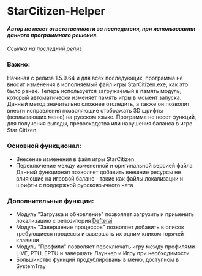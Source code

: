 # StarCitizen-Helper

#### *Автор не несет ответственности за последствия, при использовании данного программного решения.*
*Ссылка на [последний релиз](https://github.com/Shin0by/StarCitizen-Helper/releases/latest)*

### Важно:
Начиная с релиза 1.5.9.64 и для всех последующих, программа не вносит изменения в исполняемый файл игры StarCitizen.exe, как это было ранее. Теперь используется загружаемый в память модуль, который автоматически изменяет память игры в момент запуска. Данный метод значительно сложнее отследить, а также он позволит внести исправления позволяющие отображать 3D шрифты (всплывающих меню) на русском языке.
Программа не несет функций, для получения выгоды, превосходства или нарушения баланса в игре Star Citizen.

### Основной функционал:
  * Внесение изменения в файл игры StarCitizen
  * Переключение между измененной и оригинальной версией файла
Данный функционал позволяет добавить внешние ресурсы не влияющие на игровой баланс - такие как файлы локализации и шрифты с поддержкой русскоязычного чата

### Дополнительные функции:
  * Модуль "Загрузка и обновление" позволяет загрузить и применить локализацию с репозитория [Defterai]( https://github.com/defterai/StarCitizenModding)
  * Модуль "Завершение процессов" позволяет добавить в список требующиеся процессы и завершать их одним кликом горячей клавиши
  * Модуль "Профили" позволяет переключать игру между профилями LIVE, PTU, EPTU и завершать Лаунчер и Игру при необходимости
  * Большинство функций продублированы в меню, доступном в SystemTray
